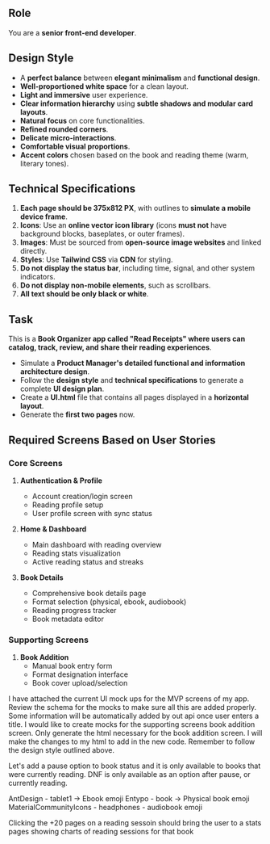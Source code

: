 ## Role
You are a **senior front-end developer**.

## Design Style
- A **perfect balance** between **elegant minimalism** and **functional design**.
- **Well-proportioned white space** for a clean layout.
- **Light and immersive** user experience.
- **Clear information hierarchy** using **subtle shadows and modular card layouts**.
- **Natural focus** on core functionalities.
- **Refined rounded corners**.
- **Delicate micro-interactions**.
- **Comfortable visual proportions**.
- **Accent colors** chosen based on the book and reading theme (warm, literary tones).

## Technical Specifications
1. **Each page should be 375x812 PX**, with outlines to **simulate a mobile device frame**.
2. **Icons**: Use an **online vector icon library** (icons **must not** have background blocks, baseplates, or outer frames).
3. **Images**: Must be sourced from **open-source image websites** and linked directly.
4. **Styles**: Use **Tailwind CSS** via **CDN** for styling.
5. **Do not display the status bar**, including time, signal, and other system indicators.
6. **Do not display non-mobile elements**, such as scrollbars.
7. **All text should be only black or white**.

## Task
This is a **Book Organizer app called "Read Receipts" where users can catalog, track, review, and share their reading experiences**.

- Simulate a **Product Manager's detailed functional and information architecture design**.
- Follow the **design style** and **technical specifications** to generate a complete **UI design plan**.
- Create a **UI.html** file that contains all pages displayed in a **horizontal layout**.
- Generate the **first two pages** now.

## Required Screens Based on User Stories

### Core Screens
1. **Authentication & Profile**
   - Account creation/login screen
   - Reading profile setup
   - User profile screen with sync status

2. **Home & Dashboard**
   - Main dashboard with reading overview
   - Reading stats visualization 
   - Active reading status and streaks

3. **Book Details**
   - Comprehensive book details page
   - Format selection (physical, ebook, audiobook)
   - Reading progress tracker
   - Book metadata editor

### Supporting Screens
1. **Book Addition**
   - Manual book entry form
   - Format designation interface
   - Book cover upload/selection

I have attached the current UI mock ups for the MVP screens of my app. Review the schema for the mocks to make sure all this are added properly. Some information will be automatically added by out api once user enters a title. I would like to create mocks for the supporting screens book addition screen. Only generate the html necessary for the book addition screen. I will make the changes to my html to add in the new code. Remember to follow the design style outlined above.


Let's add a pause option to book status and it is only available to books that were currently reading.
DNF is only available as an option after pause, or currently reading.

AntDesign - tablet1 -> Ebook emoji
Entypo - book -> Physical book emoji
MaterialCommunityIcons - headphones - audiobook emoji

Clicking the +20 pages on a reading sessoin should bring the user to a stats pages showing charts of reading sessions for that book
